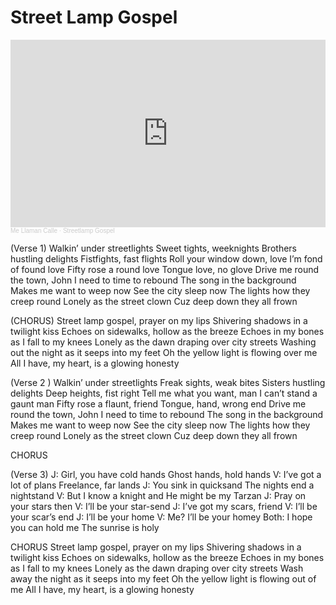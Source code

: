 # Street Lamp Gospel

<html>
<div><iframe width="100%" height="300" scrolling="no" frameborder="no" allow="autoplay" src="https://w.soundcloud.com/player/?url=https%3A//api.soundcloud.com/tracks/113816421&color=%23ff5500&auto_play=false&hide_related=false&show_comments=true&show_user=true&show_reposts=false&show_teaser=true&visual=true"></iframe><div style="font-size: 10px; color: #cccccc;line-break: anywhere;word-break: normal;overflow: hidden;white-space: nowrap;text-overflow: ellipsis; font-family: Interstate,Lucida Grande,Lucida Sans Unicode,Lucida Sans,Garuda,Verdana,Tahoma,sans-serif;font-weight: 100;"><a href="https://soundcloud.com/callecai" title="Me Llaman Calle" target="_blank" style="color: #cccccc; text-decoration: none;">Me Llaman Calle</a> · <a href="https://soundcloud.com/callecai/streetlamp-gospel" title="Streetlamp Gospel" target="_blank" style="color: #cccccc; text-decoration: none;">Streetlamp Gospel</a></div>
  </html>

(Verse 1)
Walkin’ under streetlights
Sweet tights, weeknights
Brothers hustling delights
Fistfights, fast flights
Roll your window down, love
I’m fond of found love
Fifty rose a round love
Tongue love, no glove
Drive me round the town, John
I need to time to rebound
The song in the background
Makes me want to weep now
See the city sleep now
The lights how they creep round
Lonely as the street clown
Cuz deep down they all frown

(CHORUS)
Street lamp gospel, prayer on my lips
Shivering shadows in a twilight kiss
Echoes on sidewalks, hollow as the breeze
Echoes in my bones as I fall to my knees
Lonely as the dawn draping over city streets
Washing out the night as it seeps into my feet
Oh the yellow light is flowing over me
All I have, my heart, is a glowing honesty

(Verse 2 )
Walkin’ under streetlights
Freak sights, weak bites
Sisters hustling delights
Deep heights, fist right
Tell me what you want, man
I can’t stand a gaunt man
Fifty rose a flaunt, friend
Tongue, hand, wrong end
Drive me round the town, John
I need to time to rebound
The song in the background
Makes me want to weep now
See the city sleep now
The lights how they creep round
Lonely as the street clown
Cuz deep down they all frown

CHORUS

(Verse 3)
J:   Girl, you have cold hands
Ghost hands, hold hands
V:  I’ve got a lot of plans
Freelance, far lands
J:  You sink in quicksand
The nights end a nightstand
V:  But I know a knight and
He might be my Tarzan
J: Pray on your stars then
V:  I’ll be your star-send
J:  I’ve got my scars, friend
V:  I’ll be your scar’s end
J:   I’ll be your home
V:   Me? I’ll be your homey
Both:  I hope you can hold me
The sunrise is holy

CHORUS
Street lamp gospel, prayer on my lips
Shivering shadows in a twilight kiss
Echoes on sidewalks, hollow as the breeze
Echoes in my bones as I fall to my knees
Lonely as the dawn draping over city streets
Wash away the night as it seeps into my feet
Oh the yellow light is flowing out of me
All I have, my heart, is a glowing honesty
